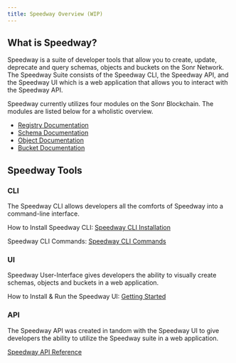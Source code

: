 ```yaml
---
title: Speedway Overview (WIP)
---
```

## What is Speedway?
Speedway is a suite of developer tools that allow you to create, update, deprecate and query schemas, objects and buckets on the Sonr Network. The Speedway Suite consists of the Speedway CLI, the Speedway API, and the Speedway UI which is a web application that allows you to interact with the Speedway API. 

Speedway currently utilizes four modules on the Sonr Blockchain. The modules are listed below for a wholistic overview.
- [Registry Documentation](https://docs.sonr.io/highway/modules/registry.html)
- [Schema Documentation](https://docs.sonr.io/highway/modules/schemas.html)
- [Object Documentation](https://docs.sonr.io/highway/modules/schemas.html)
- [Bucket Documentation](https://docs.sonr.io/highway/modules/buckets.html)

## Speedway Tools

### CLI
The Speedway CLI allows developers all the comforts of Speedway into a command-line interface. 

How to Install Speedway CLI:
[Speedway CLI Installation](https://docs.sonr.io/cli/cli-install.html)

Speedway CLI Commands:
[Speedway CLI Commands](https://docs.sonr.io/cli/cli-commands.html)

### UI
Speedway User-Interface gives developers the ability to visually create schemas, objects and buckets in a web application.

How to Install & Run the Speedway UI:
[Getting Started](https://docs.sonr.io/motor-sdk/speedway/getting-started.html)

### API
The Speedway API was created in tandom with the Speedway UI to give developers the ability to utilize the Speedway suite in a web application.

[Speedway API Reference](https://docs.sonr.io/motor-sdk/speedway/api-overview.html)